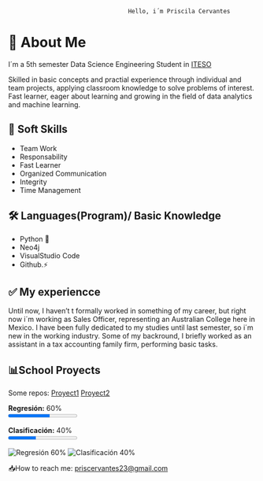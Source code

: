                                       Hello, i´m Priscila Cervantes
# 🚀 About Me
I´m a 5th semester Data Science Engineering Student in [ITESO](https://www.iteso.mx/)

Skilled in basic concepts and practial experience through individual and team projects, applying classroom knowledge to solve problems of interest. 
Fast learner, eager about learning and growing in the field of data analytics and machine learning.

## 📌 Soft Skills
-  Team Work  
-  Responsability  
-  Fast Learner
-  Organized Communication
-  Integrity
-  Time Management 

## 🛠️ Languages(Program)/ Basic Knowledge 
- Python 🐍
- Neo4j
- VisualStudio Code
- Github.⚡

## ✅ My experiencce
Until now, I haven’t t formally worked in something of my career, but right now i´m working as Sales Officer, representing an Australian College here in Mexico. I have been fully dedicated to
my studies until last semester, so i´m new in the working industry. Some of my backround, I briefly worked as an assistant in a tax accounting family firm, performing basic tasks.

## 📊School Proyects

Some repos:
[Proyect1](https://github.com/priscilacervantes25/EstOpt_examen2)
[Proyect2](https://github.com/priscilacervantes25/ProyectoAEM)


<p>
  <b>Regresión:</b> 60%<br>
  <progress value="60" max="100"></progress>
</p>
<p>
  <b>Clasificación:</b> 40%<br>
  <progress value="40" max="100"></progress>
</p>

![Regresión 60%](https://img.shields.io/badge/Regresión-60%25-blue)
![Clasificación 40%](https://img.shields.io/badge/Clasificación-40%25-green)







📥How to reach me: priscervantes23@gmail.com

